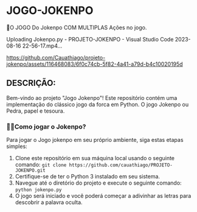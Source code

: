 # JOGO-JOKENPO
🤖O JOGO Do Jokenpo COM MULTIPLAS Ações no jogo.

Uploading Jokenpo.py - PROJETO-JOKENPO - Visual Studio Code 2023-08-16 22-56-17.mp4…

https://github.com/Cauathiago/projeto-jokenpo/assets/116468083/6f0c74cb-5f82-4a41-a79d-b4c10020195d


## DESCRIÇÃO:
Bem-vindo ao projeto "Jogo Jokenpo"! Este repositório contém uma implementação do clássico jogo da forca em Python. O jogo Jokenpo ou Pedra, papel e tesoura.

### 🤷‍♂️Como jogar o Jokenpo?
Para jogar o Jogo jokenpo em seu próprio ambiente, siga estas etapas simples:
1. Clone este repositório em sua máquina local usando o seguinte comando: `git clone https://github.com/cauathiago/PROJETO-JOKENPO.git`
2. Certifique-se de ter o Python 3 instalado em seu sistema.
3. Navegue até o diretório do projeto e execute o seguinte comando: `python jokenpo.py`
4. O jogo será iniciado e você poderá começar a adivinhar as letras para descobrir a palavra oculta.
